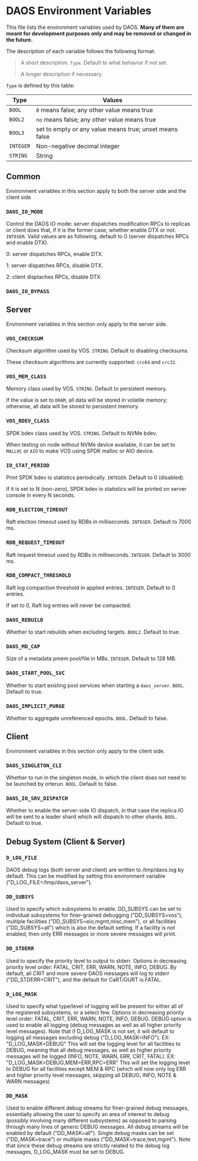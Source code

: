 
# DAOS Environment Variables

This file lists the environment variables used by DAOS. **Many of them are meant for development purposes only and may be removed or changed in the future.**

The description of each variable follows the following format:

> A short description. `Type`. Default to what behavior if not set.
>
> A longer description if necessary.

`Type` is defined by this table:

Type		| Values
--------------- | --------------------------------------------------------------
`BOOL`		| `0` means false; any other value means true
`BOOL2`		| `no` means false; any other value means true
`BOOL3`		| set to empty or any value means true; unset means false
`INTEGER`	| Non-negative decimal integer
`STRING`	| String

## Common

Environment variables in this section apply to both the server side and the client side

### `DAOS_IO_MODE`

Control the DAOS IO mode: server dispatches modification RPCs to replicas or client does that, if it is the former case, whether enable DTX or not. `INTEGER`. Valid values are as following, default to 0 (server dispatches RPCs and enable DTX).

0: server dispatches RPCs, enable DTX.

1: server dispatches RPCs, disable DTX.

2: client disptaches RPCs, disable DTX.

### `DAOS_IO_BYPASS`

## Server

Environment variables in this section only apply to the server side.

### `VOS_CHECKSUM`

Checksum algorithm used by VOS. `STRING`. Default to disabling checksums.

These checksum algorithms are currently supported: `crc64` and `crc32`.

### `VOS_MEM_CLASS`

Memory class used by VOS. `STRING`. Default to persistent memory.

If the value is set to `DRAM`, all data will be stored in volatile memory; otherwise, all data will be stored to persistent memory.

### `VOS_BDEV_CLASS`

SPDK bdev class used by VOS. `STRING`. Default to NVMe bdev.

When testing on node without NVMe device available, it can be set to `MALLOC` or `AIO` to make VOS using SPDK malloc or AIO device.

### `IO_STAT_PERIOD`

Print SPDK bdev io statistics periodically. `INTEGER`. Default to 0 (disabled).

If it is set to N (non-zero), SPDK bdev io statistics will be printed on server console in every N seconds.

### `RDB_ELECTION_TIMEOUT`

Raft election timeout used by RDBs in milliseconds. `INTEGER`. Default to 7000 ms.

### `RDB_REQUEST_TIMEOUT`

Raft request timeout used by RDBs in milliseconds. `INTEGER`. Default to 3000 ms.

### `RDB_COMPACT_THRESHOLD`

Raft log compaction threshold in applied entries. `INTEGER`. Default to 0 entries.

If set to 0, Raft log entries will never be compacted.

### `DAOS_REBUILD`

Whether to start rebuilds when excluding targets. `BOOL2`. Default to true.

### `DAOS_MD_CAP`

Size of a metadata pmem pool/file in MBs. `INTEGER`. Default to 128 MB.

### `DAOS_START_POOL_SVC`

Whether to start existing pool services when starting a `daos_server`. `BOOL`. Default to true.

### `DAOS_IMPLICIT_PURGE`

Whether to aggregate unreferenced epochs. `BOOL`. Default to false.

## Client

Environment variables in this section only apply to the client side.

### `DAOS_SINGLETON_CLI`

Whether to run in the singleton mode, in which the client does not need to be launched by orterun. `BOOL`. Default to false.

### `DAOS_IO_SRV_DISPATCH`

Whether to enable the server-side IO dispatch, in that case the replica IO will be sent to a leader shard which will dispatch to other shards. `BOOL`. Default to true.

## Debug System (Client & Server)

### `D_LOG_FILE`

DAOS debug logs (both server and client) are written to /tmp/daos.log by
default. This can be modified by setting this environment variable
("D_LOG_FILE=/tmp/daos_server").

### `DD_SUBSYS`

Used to specify which subsystems to enable. DD_SUBSYS can be set to individual
subsystems for finer-grained debugging ("DD_SUBSYS=vos"), multiple facilities
("DD_SUBSYS=eio,mgmt,misc,mem"), or all facilities ("DD_SUBSYS=all") which is
also the default setting. If a facility is not enabled, then only ERR messages
or more severe messages will print.

### `DD_STDERR`

Used to specify the priority level to output to stderr. Options in decreasing
priority level order: FATAL, CRIT, ERR, WARN, NOTE, INFO, DEBUG. By default, all
CRIT and more severe DAOS messages will log to stderr ("DD_STDERR=CRIT"), and
the default for CaRT/GURT is FATAL.

### `D_LOG_MASK`

Used to specify what type/level of logging will be present for either all of the
registered subsystems, or a select few. Options in decreasing priority level
order: FATAL, CRIT, ERR, WARN, NOTE, INFO, DEBUG.
DEBUG option is used to enable all logging (debug messages as well as all higher
priority level messages).
Note that if D_LOG_MASK is not set, it will default to logging all messages
excluding debug ("D_LOG_MASK=INFO").
EX: "D_LOG_MASK=DEBUG" This will set the logging level for all facilities to
DEBUG, meaning that all debug messages, as well as higher priority messages will
be logged (INFO, NOTE, WARN, ERR, CRIT, FATAL).
EX: "D_LOG_MASK=DEBUG,MEM=ERR,RPC=ERR" This will set the logging level to DEBUG
for all facilities except MEM & RPC (which will now only log ERR and higher
priority level messages, skipping all DEBUG, INFO, NOTE & WARN messages)

### `DD_MASK`

Used to enable different debug streams for finer-grained debug messages,
essentially allowing the user to specify an area of interest to debug (possibly
involving many different subsystems) as opposed to parsing through many lines of
generic DEBUG messages. All debug streams will be enabled by default
("DD_MASK=all"). Single debug masks can be set ("DD_MASK=trace") or multiple
masks ("DD_MASK=trace,test,mgmt").
Note that since these debug streams are strictly related to the debug log
messages, D_LOG_MASK must be set to DEBUG.
